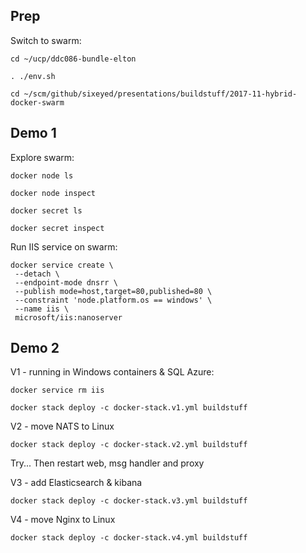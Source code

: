 
## Prep

Switch to swarm:

```
cd ~/ucp/ddc086-bundle-elton

. ./env.sh

cd ~/scm/github/sixeyed/presentations/buildstuff/2017-11-hybrid-docker-swarm
```

## Demo 1

Explore swarm:

```
docker node ls

docker node inspect

docker secret ls

docker secret inspect
```

Run IIS service on swarm:

```
docker service create \
 --detach \
 --endpoint-mode dnsrr \
 --publish mode=host,target=80,published=80 \
 --constraint 'node.platform.os == windows' \
 --name iis \
 microsoft/iis:nanoserver
```

## Demo 2

V1 - running in Windows containers & SQL Azure:

```
docker service rm iis

docker stack deploy -c docker-stack.v1.yml buildstuff
```

V2 - move NATS to Linux

```
docker stack deploy -c docker-stack.v2.yml buildstuff
```

Try... Then restart web, msg handler and proxy

V3 - add Elasticsearch & kibana

```
docker stack deploy -c docker-stack.v3.yml buildstuff
```

V4 - move Nginx to Linux

```
docker stack deploy -c docker-stack.v4.yml buildstuff
```

